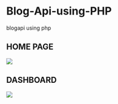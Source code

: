 # Blog-Api-using-PHP
blogapi using php
<h2>HOME PAGE</h2>
<img src="https://user-images.githubusercontent.com/100817261/165428283-57aaebe9-6d25-4d95-855c-d6edd8b70512.png"/>
<h2>DASHBOARD</h2>
<img src="https://user-images.githubusercontent.com/100817261/165428382-aed0811e-4320-494f-a44e-274cd0f3507c.png"/>
